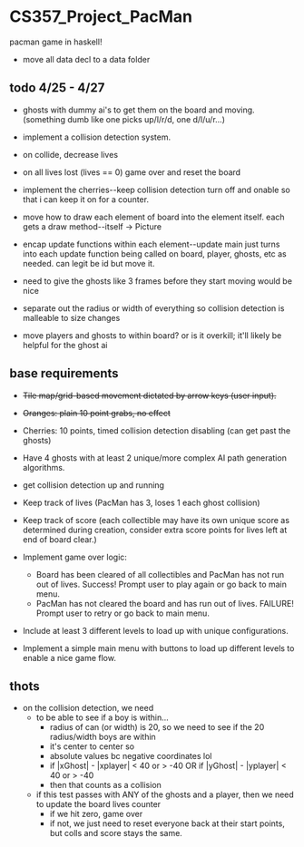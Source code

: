 # CS357_Project_PacMan
pacman game in haskell!

+ move all data decl to a data folder

## todo 4/25 - 4/27
+ ghosts with dummy ai's to get them on the board and moving.
  (something dumb like one picks up/l/r/d, one d/l/u/r...)
+ implement a collision detection system.
+ on collide, decrease lives
+ on all lives lost (lives == 0) game over and reset the board
+ implement the cherries--keep collision detection turn off and onable so that i can keep it on for a counter.
+ move how to draw each element of board into the element itself. each gets a draw method--itself -> Picture
+ encap update functions within each element--update main just turns into each update function being called on board, player, ghosts, etc as needed. can legit be id but move it.

+ need to give the ghosts like 3 frames before they start moving would be nice

+ separate out the radius or width of everything so collision detection is malleable to size changes

+ move players and ghosts to within board? or is it overkill; it'll likely be helpful for the ghost ai

## base requirements

+ ~~Tile map/grid-based movement dictated by arrow keys (user input).~~
+ ~~Oranges: plain 10 point grabs, no effect~~
+ Cherries: 10 points, timed collision detection disabling (can get past the
ghosts)
+ Have 4 ghosts with at least 2 unique/more complex AI path generation
algorithms.
+ get collision detection up and running

+ Keep track of lives (PacMan has 3, loses 1 each ghost collision)
+ Keep track of score (each collectible may have its own unique score as
determined during creation, consider extra score points for lives left at end of
board clear.)
+ Implement game over logic:
  + Board has been cleared of all collectibles and PacMan has not run out of
  lives. Success! Prompt user to play again or go back to main menu.
  + PacMan has not cleared the board and has run out of lives. FAILURE!
Prompt user to retry or go back to main menu.
+ Include at least 3 different levels to load up with unique configurations.
+ Implement a simple main menu with buttons to load up different levels to enable a
nice game flow.

## thots
+ on the collision detection, we need
  + to be able to see if a boy is within...
    + radius of can (or width) is 20, so we need to see if the 20 radius/width boys are within
    + it's center to center so
    + absolute values bc negative coordinates lol
    + if |xGhost| - |xplayer| < 40 or > -40 
    OR
      if |yGhost| - |yplayer| < 40 or > -40 
    + then that counts as a collision
  + if this test passes with ANY of the ghosts and a player, then we need to update the board lives counter
    + if we hit zero, game over
    + if not, we just need to reset everyone back at their start points, but colls and score stays the same.
 